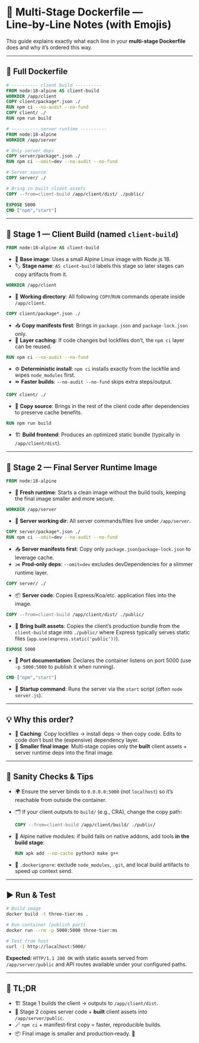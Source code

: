 # 🐳 Multi‑Stage Dockerfile — Line‑by‑Line Notes (with Emojis)

This guide explains exactly what each line in your **multi‑stage Dockerfile** does and why it’s ordered this way.

---

## 📄 Full Dockerfile

```dockerfile
# ---------- client build ----------
FROM node:18-alpine AS client-build
WORKDIR /app/client
COPY client/package*.json ./
RUN npm ci --no-audit --no-fund
COPY client/ ./
RUN npm run build

# ---------- server runtime ----------
FROM node:18-alpine
WORKDIR /app/server

# Only server deps
COPY server/package*.json ./
RUN npm ci --omit=dev --no-audit --no-fund

# Server source
COPY server/ ./

# Bring in built client assets
COPY --from=client-build /app/client/dist/ ./public/

EXPOSE 5000
CMD ["npm","start"]
```

---

## 🔧 Stage 1 — Client Build (named `client-build`)

```dockerfile
FROM node:18-alpine AS client-build
```

* 🧱 **Base image**: Uses a small Alpine Linux image with Node.js 18.
* 🏷️ **Stage name**: `AS client-build` labels this stage so later stages can copy artifacts from it.

```dockerfile
WORKDIR /app/client
```

* 📁 **Working directory**: All following `COPY`/`RUN` commands operate inside `/app/client`.

```dockerfile
COPY client/package*.json ./
```

* 📥 **Copy manifests first**: Brings in `package.json` and `package-lock.json` only.
* 🚀 **Layer caching**: If code changes but lockfiles don’t, the `npm ci` layer can be reused.

```dockerfile
RUN npm ci --no-audit --no-fund
```

* ⚙️ **Deterministic install**: `npm ci` installs exactly from the lockfile and wipes `node_modules` first.
* ⏩ **Faster builds**: `--no-audit --no-fund` skips extra steps/output.

```dockerfile
COPY client/ ./
```

* 🧩 **Copy source**: Brings in the rest of the client code after dependencies to preserve cache benefits.

```dockerfile
RUN npm run build
```

* 🏗️ **Build frontend**: Produces an optimized static bundle (typically in `/app/client/dist`).

---

## 🧊 Stage 2 — Final Server Runtime Image

```dockerfile
FROM node:18-alpine
```

* 🧼 **Fresh runtime**: Starts a clean image without the build tools, keeping the final image smaller and more secure.

```dockerfile
WORKDIR /app/server
```

* 📁 **Server working dir**: All server commands/files live under `/app/server`.

```dockerfile
COPY server/package*.json ./
RUN npm ci --omit=dev --no-audit --no-fund
```

* 📥 **Server manifests first**: Copy only `package.json`/`package-lock.json` to leverage cache.
* ✂️ **Prod‑only deps**: `--omit=dev` excludes devDependencies for a slimmer runtime layer.

```dockerfile
COPY server/ ./
```

* 📦 **Server code**: Copies Express/Koa/etc. application files into the image.

```dockerfile
COPY --from=client-build /app/client/dist/ ./public/
```

* 🔗 **Bring built assets**: Copies the client’s production bundle from the `client-build` stage into `./public/` where Express typically serves static files (`app.use(express.static('public'))`).

```dockerfile
EXPOSE 5000
```

* 🔌 **Port documentation**: Declares the container listens on port 5000 (use `-p 5000:5000` to publish it when running).

```dockerfile
CMD ["npm","start"]
```

* 🚀 **Startup command**: Runs the server via the `start` script (often `node server.js`).

---

## 💡 Why this order?

* 🔁 **Caching**: Copy lockfiles → install deps → then copy code. Edits to code don’t bust the (expensive) dependency layer.
* 🧳 **Smaller final image**: Multi‑stage copies only the **built** client assets + server runtime deps into the final image.

---

## 🧪 Sanity Checks & Tips

* 🌍 Ensure the server binds to `0.0.0.0:5000` (not `localhost`) so it’s reachable from outside the container.
* 🗂️ If your client outputs to `build/` (e.g., CRA), change the copy path:

  ```dockerfile
  COPY --from=client-build /app/client/build/ ./public/
  ```
* 🧱 Alpine native modules: if build fails on native addons, add tools **in the build stage**:

  ```dockerfile
  RUN apk add --no-cache python3 make g++
  ```
* 🧹 `.dockerignore`: exclude `node_modules`, `.git`, and local build artifacts to speed up context send.

---

## ▶️ Run & Test

```bash
# Build image
docker build -t three-tier:ms .

# Run container (publish port)
docker run --rm -p 5000:5000 three-tier:ms

# Test from host
curl -I http://localhost:5000/
```

**Expected:** `HTTP/1.1 200 OK` with static assets served from `/app/server/public` and API routes available under your configured paths.

---

## 📝 TL;DR

* 🏗️ Stage 1 builds the client → outputs to `/app/client/dist`.
* 🚚 Stage 2 copies server code + **built** client assets into `/app/server/public`.
* 🪄 `npm ci` + manifest‑first copy = faster, reproducible builds.
* 📦 Final image is smaller and production‑ready. 🎯

